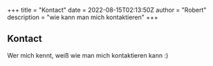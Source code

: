 +++
title = "Kontact"
date = 2022-08-15T02:13:50Z
author = "Robert"
description = "wie kann man mich kontaktieren"
+++

## Kontact

Wer mich kennt, weiß wie man mich kontaktieren kann :)